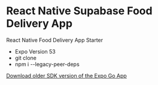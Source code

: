 # React Native Supabase Food Delivery App
React Native Food Delivery App Starter
- Expo Version 53
- git clone
- npm i --legacy-peer-deps

[Download older SDK version of the Expo Go App](https://expo.dev/go?sdkVersion=49&platform=android&device=true)


